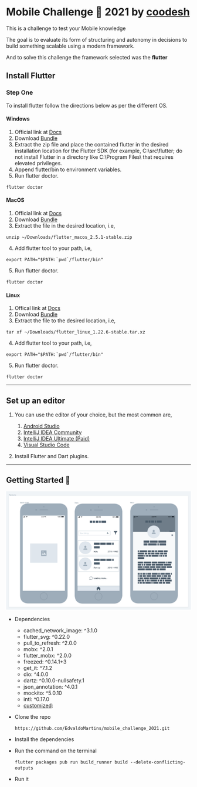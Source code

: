 # Mobile Challenge 🏅 2021 by [coodesh](https://lab.coodesh.com/public-challenges/mobile-challenge-2021)

This is a challenge to test your Mobile knowledge

The goal is to evaluate its form of structuring and autonomy in decisions to build something scalable using a modern framework.

And to solve this challenge the framework selected was the **flutter**

## Install Flutter

### Step One
To install flutter follow the directions below as per the different OS.

#### Windows
1. Official link at [Docs](https://flutter.dev/docs/get-started/install/windows)
2. Download [Bundle](https://storage.googleapis.com/flutter_infra/releases/stable/windows/flutter_windows_v1.9.1+hotfix.2-stable.zip)
3. Extract the zip file and place the contained flutter in the desired installation location for the Flutter SDK (for example, C:\src\flutter; do not install Flutter in a directory like C:\Program Files\ that requires elevated privileges.
4. Append flutter/bin to environment variables.
5. Run flutter doctor.
```
flutter doctor
```

#### MacOS
1. Official link at [Docs](https://flutter.dev/docs/get-started/install/macos)
2. Download [Bundle](https://storage.googleapis.com/flutter_infra/releases/stable/macos/flutter_macos_v1.9.1+hotfix.2-stable.zip)
3. Extract the file in the desired location, i.e,
``` 
unzip ~/Downloads/flutter_macos_2.5.1-stable.zip
```
4. Add flutter tool to your path, i.e,
```        
export PATH="$PATH:`pwd`/flutter/bin"
```
5. Run flutter doctor.
```        
flutter doctor
```

#### Linux
1. Offical link at [Docs](https://flutter.dev/docs/get-started/install/linux)
2. Download [Bundle](https://storage.googleapis.com/flutter_infra/releases/stable/linux/flutter_linux_v1.9.1+hotfix.2-stable.tar.xz)
3. Extract the file to the desired location, i.e,
```        
tar xf ~/Downloads/flutter_linux_1.22.6-stable.tar.xz
```
4. Add flutter tool to your path, i.e,
```        
export PATH="$PATH:`pwd`/flutter/bin"
```
5. Run flutter doctor.
```
flutter doctor
```    

***
## Set up an editor

1. You can use the editor of your choice, but the most common are,
    1. [Android Studio](https://developer.android.com/studio)
    2. [IntelliJ IDEA Community](https://www.jetbrains.com/idea/download/)
    3. [IntelliJ IDEA Ultimate (Paid)](https://www.jetbrains.com/idea/download/)
    4. [Visual Studio Code](https://code.visualstudio.com/)

2. Install Flutter and Dart plugins.

***
## Getting Started 🚀

![image_get_color_palette](screenshots/template.png)

- Dependencies
    * cached_network_image: ^3.1.0
    * flutter_svg: ^0.22.0
    * pull_to_refresh: ^2.0.0
    * mobx: ^2.0.1
    * flutter_mobx: ^2.0.0
    * freezed: ^0.14.1+3
    * get_it: ^7.1.2
    * dio: ^4.0.0
    * dartz: ^0.10.0-nullsafety.1
    * json_annotation: ^4.0.1
    * mockito: ^5.0.10
    * intl: ^0.17.0
    * [customized](https://github.com/EdvaldoMartins/customized/):

- Clone the repo
   ``` 
   https://github.com/EdvaldoMartins/mobile_challenge_2021.git
   ```
- Install the dependencies
- Run the command on the terminal
  ``` 
  flutter packages pub run build_runner build --delete-conflicting-outputs
  ```
- Run it